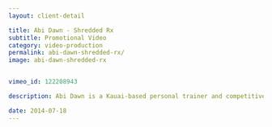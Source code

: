 ```yaml
---
layout: client-detail

title: Abi Dawn - Shredded Rx
subtitle: Promotional Video
category: video-production
permalink: abi-dawn-shredded-rx/
image: abi-dawn-shredded-rx


vimeo_id: 122208943

description: Abi Dawn is a Kauai-based personal trainer and competitive fitness model. This short clip recounts Abi's journey to becoming a personal trainer. <br><br>Shot by Paul Cline and <a href="https://keithketchum.com/">Keith Ketchum</a>.  Music by Fran Kalb of <a href="https://www.facebook.com/NuArtRecords/">NuArt Records</a>.

date: 2014-07-18
---
```

